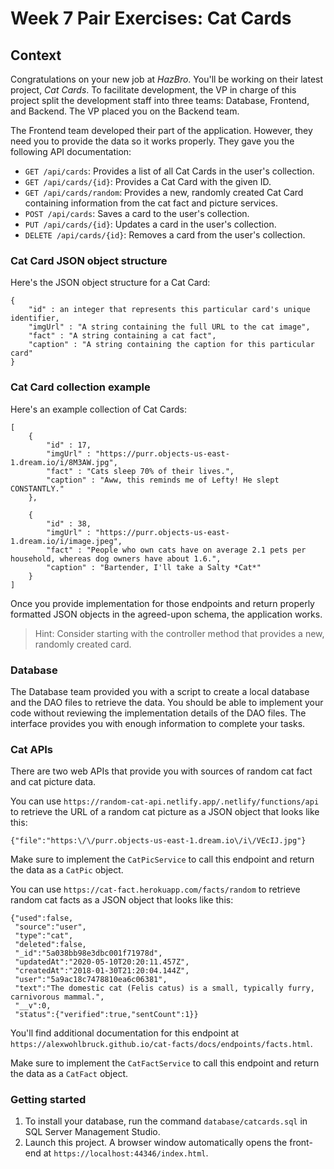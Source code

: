 # Week 7 Pair Exercises: Cat Cards

## Context

Congratulations on your new job at _HazBro_. You'll be working on their latest project, *Cat Cards*. To facilitate development, the VP in charge of this project split the development staff into three teams: Database, Frontend, and Backend. The VP placed you on the Backend team.

The Frontend team developed their part of the application. However, they need you to provide the data so it works properly. They gave you the following API documentation:

* `GET /api/cards`: Provides a list of all Cat Cards in the user's collection.
* `GET /api/cards/{id}`: Provides a Cat Card with the given ID.
* `GET /api/cards/random`: Provides a new, randomly created Cat Card containing information from the cat fact and picture services.
* `POST /api/cards`: Saves a card to the user's collection.
* `PUT /api/cards/{id}`: Updates a card in the user's collection.
* `DELETE /api/cards/{id}`: Removes a card from the user's collection.

### Cat Card JSON object structure

Here's the JSON object structure for a Cat Card:

```
{
    "id" : an integer that represents this particular card's unique identifier,
    "imgUrl" : "A string containing the full URL to the cat image",
    "fact" : "A string containing a cat fact",
    "caption" : "A string containing the caption for this particular card"
}
```

### Cat Card collection example

Here's an example collection of Cat Cards:

```
[
    {
        "id" : 17,
        "imgUrl" : "https://purr.objects-us-east-1.dream.io/i/8M3AW.jpg",
        "fact" : "Cats sleep 70% of their lives.",
        "caption" : "Aww, this reminds me of Lefty! He slept CONSTANTLY."
    },

    {
        "id" : 38,
        "imgUrl" : "https://purr.objects-us-east-1.dream.io/i/image.jpeg",
        "fact" : "People who own cats have on average 2.1 pets per household, whereas dog owners have about 1.6.",
        "caption" : "Bartender, I'll take a Salty *Cat*"
    }
]
```

Once you provide implementation for those endpoints and return properly formatted JSON objects in the agreed-upon schema, the application works.

> Hint: Consider starting with the controller method that provides a new, randomly created card.

### Database

The Database team provided you with a script to create a local database and the DAO files to retrieve the data. You should be able to implement your code without reviewing the implementation details of the DAO files. The interface provides you with enough information to complete your tasks.

### Cat APIs

There are two web APIs that provide you with sources of random cat fact and cat picture data.

You can use `https://random-cat-api.netlify.app/.netlify/functions/api` to retrieve the URL of a random cat picture as a JSON object that looks like this:

```
{"file":"https:\/\/purr.objects-us-east-1.dream.io\/i\/VEcIJ.jpg"}
```

Make sure to implement the `CatPicService` to call this endpoint and return the data as a `CatPic` object.

You can use `https://cat-fact.herokuapp.com/facts/random` to retrieve random cat facts as a JSON object that looks like this:

```
{"used":false,
 "source":"user",
 "type":"cat",
 "deleted":false,
 "_id":"5a038bb98e3dbc001f71978d",
 "updatedAt":"2020-05-10T20:20:11.457Z",
 "createdAt":"2018-01-30T21:20:04.144Z",
 "user":"5a9ac18c7478810ea6c06381",
 "text":"The domestic cat (Felis catus) is a small, typically furry, carnivorous mammal.",
 "__v":0,
 "status":{"verified":true,"sentCount":1}}
```

You'll find additional documentation for this endpoint at `https://alexwohlbruck.github.io/cat-facts/docs/endpoints/facts.html`.

Make sure to implement the `CatFactService` to call this endpoint and return the data as a `CatFact` object.

### Getting started

1. To install your database, run the command `database/catcards.sql` in SQL Server Management Studio.
2. Launch this project. A browser window automatically opens the front-end at `https://localhost:44346/index.html`.

